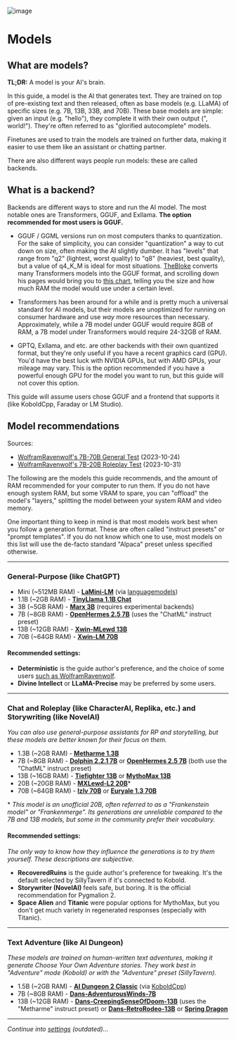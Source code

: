 ![image](https://user-images.githubusercontent.com/55674863/230696024-98ce9e16-f558-4402-ac43-0e7f960c118c.png)

# Models
## What are models?

**TL;DR:** A model is your AI's brain.

In this guide, a model is the AI that generates text. They are trained on top of pre-existing text and then released, often as base models (e.g. LLaMA) of specific sizes (e.g. 7B, 13B, 33B, and 70B). These base models are simple: given an input (e.g. "hello"), they complete it with their own output (", world!"). They're often referred to as "glorified autocomplete" models.

Finetunes are used to train the models are trained on further data, making it easier to use them like an assistant or chatting partner.

There are also different ways people run models: these are called backends.

## What is a backend?

Backends are different ways to store and run the AI model. The most notable ones are Transformers, GGUF, and Exllama. **The option recommended for most users is GGUF.**

- GGUF / GGML versions run on most computers thanks to quantization. For the sake of simplicity, you can consider "quantization" a way to cut down on size, often making the AI slightly dumber. It has "levels" that range from "q2" (lightest, worst quality) to "q8" (heaviest, best quality), but a value of q4_K_M is ideal for most situations. [TheBloke](https://huggingface.co/TheBloke) converts many Transformers models into the GGUF format, and scrolling down his pages would bring you to [this chart](https://huggingface.co/TheBloke/Llama-2-7B-GGUF#provided-files), telling you the size and how much RAM the model would use under a certain level.

- Transformers has been around for a while and is pretty much a universal standard for AI models, but their models are unoptimized for running on consumer hardware and use *way* more resources than necessary. Approximately, while a 7B model under GGUF would require 8GB of RAM, a 7B model under Transformers would require 24-32GB of RAM.

- GPTQ, Exllama, and etc. are other backends with their own quantized format, but they're only useful if you have a recent graphics card (GPU). You'd have the best luck with NVIDIA GPUs, but with AMD GPUs, your mileage may vary. This is the option recommended if you have a powerful enough GPU for the model you want to run, but this guide will not cover this option.

This guide will assume users chose GGUF and a frontend that supports it (like KoboldCpp, Faraday or LM Studio).

## Model recommendations

Sources:
- [WolframRavenwolf's 7B-70B General Test](https://old.reddit.com/r/LocalLLaMA/comments/17fhp9k/huge_llm_comparisontest_39_models_tested_7b70b/) (2023-10-24)
- [WolframRavenwolf's 7B-20B Roleplay Test](https://old.reddit.com/r/LocalLLaMA/comments/17kpyd2/huge_llm_comparisontest_part_ii_7b20b_roleplay/) (2023-10-31)

The following are the models this guide recommends, and the amount of RAM recommended for your computer to run them. If you do not have enough system RAM, but some VRAM to spare, you can "offload" the model's "layers," splitting the model between your system RAM and video memory.

One important thing to keep in mind is that most models work best when you follow a generation format. These are often called "instruct presets" or "prompt templates". If you do not know which one to use, most models on this list will use the de-facto standard "Alpaca" preset unless specified otherwise.

* * *

### General-Purpose (like ChatGPT)
- Mini (~512MB RAM) - **[LaMini-LM](https://github.com/mbzuai-nlp/LaMini-LM#models)** (via [languagemodels](https://github.com/jncraton/languagemodels))
- 1.1B (~2GB RAM) - **[TinyLlama 1.1B Chat](https://huggingface.co/TheBloke/TinyLlama-1.1B-Chat-v0.3-GGUF)**
- 3B (~5GB RAM) - **[Marx 3B](https://huggingface.co/RachidAR/Marx-3b-v3-gguf)** (requires experimental backends)
- 7B (~8GB RAM) - **[OpenHermes 2.5 7B](https://huggingface.co/TheBloke/OpenHermes-2.5-Mistral-7B-GGUF)** (uses the "ChatML" instruct preset)
- 13B (~12GB RAM) - **[Xwin-MLewd 13B](https://huggingface.co/TheBloke/Xwin-MLewd-13B-v0.2-GGUF)**
- 70B (~64GB RAM) - **[Xwin-LM 70B](https://huggingface.co/TheBloke/Xwin-LM-70B-V0.1-GGUF)**

#### Recommended settings:
- **Deterministic** is the guide author's preference, and the choice of some users [such as WolframRavenwolf](https://old.reddit.com/r/LocalLLaMA/comments/17e446l/my_current_favorite_new_llms_synthia_v15_and/k68v3z7/).
- **Divine Intellect** or **LLaMA-Precise** may be preferred by some users.

* * *

### Chat and Roleplay (like CharacterAI, Replika, etc.) and Storywriting (like NovelAI)
*You can also use general-purpose assistants for RP and storytelling, but these models are better known for their focus on them.*
- 1.3B (~2GB RAM) - **[Metharme 1.3B](https://huggingface.co/Crataco/Metharme-1.3B-GGML)**
- 7B (~8GB RAM) - **[Dolphin 2.2.1 7B](https://huggingface.co/TheBloke/dolphin-2.2.1-mistral-7B-GGUF)** or **[OpenHermes 2.5 7B](https://huggingface.co/TheBloke/OpenHermes-2.5-Mistral-7B-GGUF)** (both use the "ChatML" instruct preset)
- 13B (~16GB RAM) - **[Tiefighter 13B](https://huggingface.co/KoboldAI/LLaMA2-13B-Tiefighter-GGUF)** or **[MythoMax 13B](https://huggingface.co/TheBloke/MythoMax-L2-13B-GGUF)**
- 20B (~20GB RAM) - **[MXLewd-L2 20B](https://huggingface.co/TheBloke/MXLewd-L2-20B-GGUF)**\*
- 70B (~64GB RAM) - **[lzlv 70B](https://huggingface.co/TheBloke/lzlv_70B-GGUF)** or **[Euryale 1.3 70B](https://huggingface.co/TheBloke/Euryale-1.3-L2-70B-GGUF)**

\* *This model is an unofficial 20B, often referred to as a "Frankenstein model" or "Frankenmerge". Its generations are unreliable compared to the 7B and 13B models, but some in the community prefer their vocabulary.*

#### Recommended settings:
*The only way to know how they influence the generations is to try them yourself. These descriptions are subjective.*
- **RecoveredRuins** is the guide author's preference for tweaking. It's the default selected by SillyTavern if it's connected to Kobold.
- **Storywriter (NovelAI)** feels safe, but boring. It is the official recommendation for Pygmalion 2.
- **Space Alien** and **Titanic** were popular options for MythoMax, but you don't get much variety in regenerated responses (especially with Titanic).

* * *

### Text Adventure (like AI Dungeon)
*These models are trained on human-written text adventures, making it generate Choose Your Own Adventure stories. They work best in "Adventure" mode (Kobold) or with the "Adventure" preset (SillyTavern).*
- 1.5B (~2GB RAM) - **[AI Dungeon 2 Classic](https://huggingface.co/Crataco/AI-Dungeon-2-Classic-GGML)** (via [KoboldCpp](https://github.com/LostRuins/koboldcpp))
- 7B (~8GB RAM) - **[Dans-AdventurousWinds-7B](https://huggingface.co/TheBloke/Dans-AdventurousWinds-7B-GGUF)**
- 13B (~12GB RAM) - **[Dans-CreepingSenseOfDoom-13B](https://huggingface.co/PocketDoc/Dans-CreepingSenseOfDoom-13b-gguf)** (uses the "Metharme" instruct preset) or **[Dans-RetroRodeo-13B](https://huggingface.co/PocketDoc/Dans-RetroRodeo-13b-gguf)** or **[Spring Dragon](https://huggingface.co/TheBloke/Spring-Dragon-GGUF)**

* * *

*Continue into [settings](settings.md) (outdated)...*
